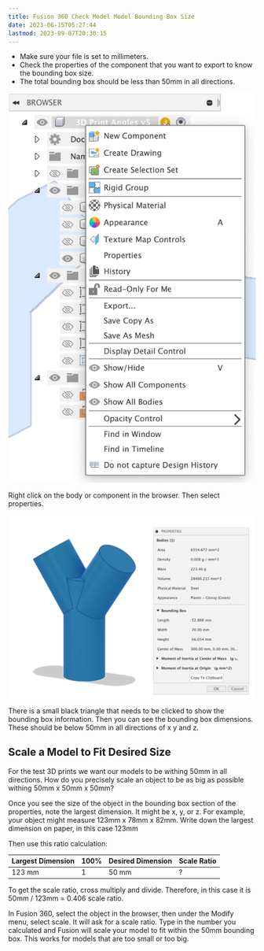 ```yaml
---
title: Fusion 360 Check Model Model Bounding Box Size
date: 2023-06-15T05:27:44
lastmod: 2023-09-07T20:30:15
---
```


- Make sure your file is set to millimeters.
- Check the properties of the component that you want to export to know the bounding box size.
- The total bounding box should be less than 50mm in all directions.

![Fusion 360 Properties Browser](./attachments/2022-Fusion-360-Properties-Browser.png)

Right click on the body or component in the browser. Then select properties.

![Fusion 360 Bounding Box](./attachments/2022-Fusion-360-Bounding-Box.png)

There is a small black triangle that needs to be clicked to show the bounding box information. Then you can see the bounding box dimensions. These should be below 50mm in all directions of x y and z.

## Scale a Model to Fit Desired Size

For the test 3D prints we want our models to be withing 50mm in all directions. How do you precisely scale an object to be as big as possible withing 50mm x 50mm x 50mm?

Once you see the size of the object in the bounding box section of the properties, note the largest dimension. It might be x, y, or z. For example, your object might measure 123mm x 78mm x 82mm. Write down the largest dimension on paper, in this case 123mm

Then use this ratio calculation:

| Largest Dimension | 100% | Desired Dimension | Scale Ratio |
| ----------------- | ---- | ----------------- | ----------- |
| 123 mm            | 1    | 50 mm             | ?           |

To get the scale ratio, cross multiply and divide. Therefore, in this case it is 50mm / 123mm = 0.406 scale ratio.

In Fusion 360, select the object in the browser, then under the Modify menu, select scale. It will ask for a scale ratio. Type in the number you calculated and Fusion will scale your model to fit within the 50mm bounding box. This works for models that are too small or too big.
